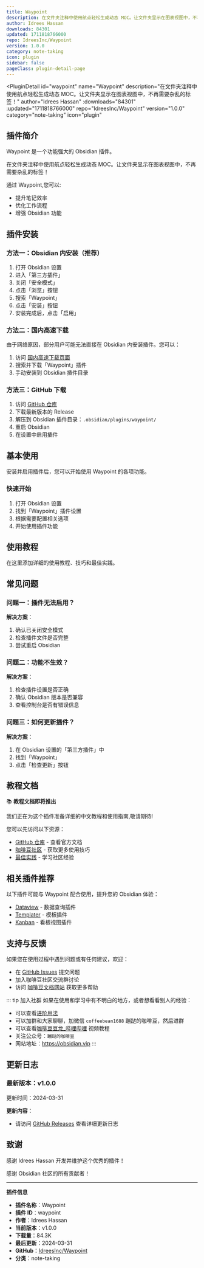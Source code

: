 ```yaml
---
title: Waypoint
description: 在文件夹注释中使用航点轻松生成动态 MOC。让文件夹显示在图表视图中，不再需要杂乱的标签！
author: Idrees Hassan
downloads: 84301
updated: 1711818766000
repo: IdreesInc/Waypoint
version: 1.0.0
category: note-taking
icon: plugin
sidebar: false
pageClass: plugin-detail-page
---
```


<PluginDetail
  id="waypoint"
  name="Waypoint"
  description="在文件夹注释中使用航点轻松生成动态 MOC。让文件夹显示在图表视图中，不再需要杂乱的标签！"
  author="Idrees Hassan"
  :downloads="84301"
  :updated="1711818766000"
  repo="IdreesInc/Waypoint"
  version="1.0.0"
  category="note-taking"
  icon="plugin"
>

<!-- AUTO_GENERATED_START -->
## 插件简介

Waypoint 是一个功能强大的 Obsidian 插件。

在文件夹注释中使用航点轻松生成动态 MOC。让文件夹显示在图表视图中，不再需要杂乱的标签！

通过 Waypoint,您可以:

- 提升笔记效率
- 优化工作流程
- 增强 Obsidian 功能

<!-- AUTO_GENERATED_END -->

<!-- AUTO_GENERATED_START -->
## 插件安装

### 方法一：Obsidian 内安装（推荐）

1. 打开 Obsidian 设置
2. 进入「第三方插件」
3. 关闭「安全模式」
4. 点击「浏览」按钮
5. 搜索「Waypoint」
6. 点击「安装」按钮
7. 安装完成后，点击「启用」

### 方法二：国内高速下载

由于网络原因，部分用户可能无法直接在 Obsidian 内安装插件。您可以：

1. 访问 [国内高速下载页面](/zh/documentation/obsidian-plugins-download.html)
2. 搜索并下载「Waypoint」插件
3. 手动安装到 Obsidian 插件目录

### 方法三：GitHub 下载

1. 访问 [GitHub 仓库](https://github.com/IdreesInc/Waypoint)
2. 下载最新版本的 Release
3. 解压到 Obsidian 插件目录：`.obsidian/plugins/waypoint/`
4. 重启 Obsidian
5. 在设置中启用插件

## 基本使用

安装并启用插件后，您可以开始使用 Waypoint 的各项功能。

### 快速开始

1. 打开 Obsidian 设置
2. 找到「Waypoint」插件设置
3. 根据需要配置相关选项
4. 开始使用插件功能

<!-- AUTO_GENERATED_END -->

<!-- CUSTOM_CONTENT_START:tutorial -->
## 使用教程

在这里添加详细的使用教程、技巧和最佳实践。

<!-- CUSTOM_CONTENT_END:tutorial -->

<!-- SHARED_CONTENT_START -->
## 常见问题

### 问题一：插件无法启用？

**解决方案**：
1. 确认已关闭安全模式
2. 检查插件文件是否完整
3. 尝试重启 Obsidian

### 问题二：功能不生效？

**解决方案**：
1. 检查插件设置是否正确
2. 确认 Obsidian 版本是否兼容
3. 查看控制台是否有错误信息

### 问题三：如何更新插件？

**解决方案**：
1. 在 Obsidian 设置的「第三方插件」中
2. 找到「Waypoint」
3. 点击「检查更新」按钮

## 教程文档

📚 **教程文档即将推出**

我们正在为这个插件准备详细的中文教程和使用指南,敬请期待!

您可以先访问以下资源：
- [GitHub 仓库](https://github.com/IdreesInc/Waypoint) - 查看官方文档
- [咖啡豆社区](/zh/bases/) - 获取更多使用技巧
- [最佳实践](/zh/best-practices/) - 学习社区经验

## 相关插件推荐

以下插件可能与 Waypoint 配合使用，提升您的 Obsidian 体验：

- [Dataview](/zh/plugins/dataview.html) - 数据查询插件
- [Templater](/zh/plugins/templater-obsidian.html) - 模板插件
- [Kanban](/zh/plugins/obsidian-kanban.html) - 看板视图插件

## 支持与反馈

如果您在使用过程中遇到问题或有任何建议，欢迎：

- 在 [GitHub Issues](https://github.com/IdreesInc/Waypoint/issues) 提交问题
- 加入咖啡豆社区交流群讨论
- 访问 [咖啡豆文档网站](https://obsidian.vip) 获取更多帮助

::: tip 加入社群
如果在使用和学习中有不明白的地方，或者想看看别人的经验：
- 可以查看[进阶用法](/zh/advanced)
- 可以加群和大家聊聊，加微信 `coffeebean1688` 蹦跶的咖啡豆，然后进群
- 可以查看[咖啡豆豆龙_哔哩哔哩](https://space.bilibili.com/618777356) 视频教程
- 关注公众号：`蹦跶的咖啡豆`
- 网站地址：https://obsidian.vip
:::
<!-- SHARED_CONTENT_END -->

<!-- AUTO_GENERATED_START -->
## 更新日志

### 最新版本：v1.0.0

更新时间：2024-03-31

**更新内容**：
- 请访问 [GitHub Releases](https://github.com/IdreesInc/Waypoint/releases) 查看详细更新日志

## 致谢

感谢 Idrees Hassan 开发并维护这个优秀的插件！

感谢 Obsidian 社区的所有贡献者！

---

**插件信息**
- **插件名称**：Waypoint
- **插件 ID**：waypoint
- **作者**：Idrees Hassan
- **当前版本**：v1.0.0
- **下载量**：84.3K
- **最后更新**：2024-03-31
- **GitHub**：[IdreesInc/Waypoint](https://github.com/IdreesInc/Waypoint)
- **分类**：note-taking
<!-- AUTO_GENERATED_END -->

</PluginDetail>

